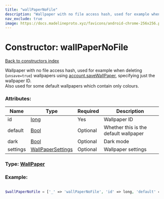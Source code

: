 ```yaml
---
title: "wallPaperNoFile"
description: "Wallpaper with no file access hash, used for example when deleting (unsave=true) wallpapers using account.saveWallPaper, specifying just the wallpaper ID.  "
nav_exclude: true
image: https://docs.madelineproto.xyz/favicons/android-chrome-256x256.png
---
```

# Constructor: wallPaperNoFile  
[Back to constructors index](/API_docs/constructors/index.html)



Wallpaper with no file access hash, used for example when deleting (`unsave=true`) wallpapers using [account.saveWallPaper](../methods/account.saveWallPaper.html), specifying just the wallpaper ID.  
Also used for some default wallpapers which contain only colours.

### Attributes:

| Name     |    Type       | Required | Description |
|----------|---------------|----------|-------------|
|id|[long](/API_docs/types/long.html) | Yes|Wallpaper ID|
|default|[Bool](/API_docs/types/Bool.html) | Optional|Whether this is the default wallpaper|
|dark|[Bool](/API_docs/types/Bool.html) | Optional|Dark mode|
|settings|[WallPaperSettings](/API_docs/types/WallPaperSettings.html) | Optional|Wallpaper settings|



### Type: [WallPaper](/API_docs/types/WallPaper.html)


### Example:

```php

$wallPaperNoFile = ['_' => 'wallPaperNoFile', 'id' => long, 'default' => Bool, 'dark' => Bool, 'settings' => WallPaperSettings];
```  
